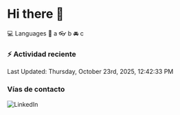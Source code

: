 # Hi there 👋

:computer: Languages
:pencil: a
:eyeglasses: b
:oncoming_automobile: c

### :zap: Actividad reciente
<!--RECENT_ACTIVITY:start-->
<!--RECENT_ACTIVITY:end-->
<!--RECENT_ACTIVITY:last_update-->
Last Updated: Thursday, October 23rd, 2025, 12:42:33 PM
<!--RECENT_ACTIVITY:last_update_end-->

### Vías de contacto

![LinkedIn](https://www.linkedin.com/in/irving-hernández-226846205/)
